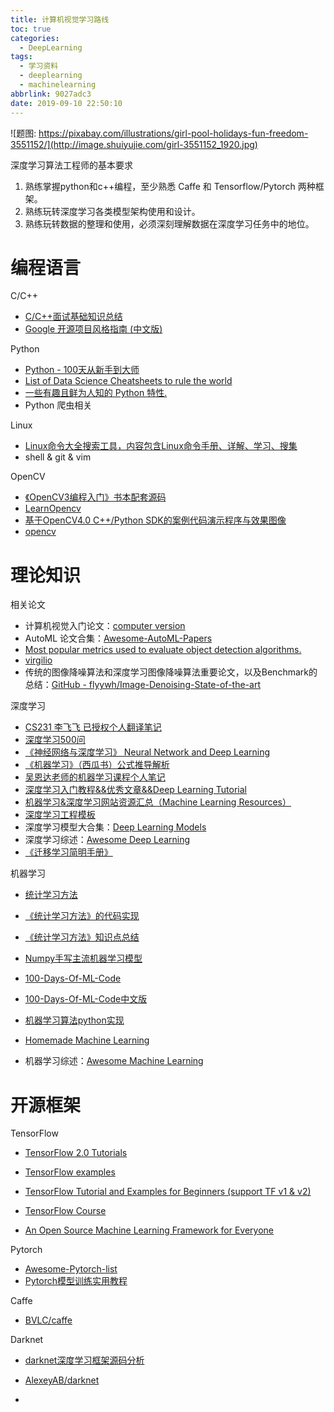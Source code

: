 ```yaml
---
title: 计算机视觉学习路线
toc: true
categories:
  - DeepLearning
tags:
  - 学习资料
  - deeplearning
  - machinelearning
abbrlink: 9027adc3
date: 2019-09-10 22:50:10
---
```


![题图: https://pixabay.com/illustrations/girl-pool-holidays-fun-freedom-3551152/](http://image.shuiyujie.com/girl-3551152_1920.jpg)

深度学习算法工程师的基本要求

1. 熟练掌握python和c++编程，至少熟悉 Caffe 和 Tensorflow/Pytorch 两种框架。
2. 熟练玩转深度学习各类模型架构使用和设计。
3. 熟练玩转数据的整理和使用，必须深刻理解数据在深度学习任务中的地位。

<!-- more -->

# 编程语言

C/C++

- [C/C++面试基础知识总结](https://github.com/huihut/interview)
- [Google 开源项目风格指南 (中文版)](https://github.com/zh-google-styleguide/zh-google-styleguide)

Python

- [Python - 100天从新手到大师](https://github.com/jackfrued/Python-100-Days)
- [List of Data Science Cheatsheets to rule the world](https://github.com/FavioVazquez/ds-cheatsheets)
- [一些有趣且鲜为人知的 Python 特性.](https://github.com/leisurelicht/wtfpython-cn)
- Python 爬虫相关

Linux

- [Linux命令大全搜索工具，内容包含Linux命令手册、详解、学习、搜集](https://github.com/jaywcjlove/linux-command)
- shell & git & vim

OpenCV

- [《OpenCV3编程入门》书本配套源码](https://github.com/QianMo/OpenCV3-Intro-Book-Src)
- [LearnOpencv](https://github.com/spmallick/learnopencv)
- [基于OpenCV4.0 C++/Python SDK的案例代码演示程序与效果图像](https://github.com/gloomyfish1998/opencv_tutorial)
- [opencv](https://github.com/opencv/opencv)

# 理论知识

相关论文

- 计算机视觉入门论文：[computer version](https://github.com/longpeng2008/yousan.ai/tree/master/computer_vision)
- AutoML 论文合集：[Awesome-AutoML-Papers](https://github.com/hibayesian/awesome-automl-papers)
- [Most popular metrics used to evaluate object detection algorithms.](https://github.com/rafaelpadilla/Object-Detection-Metrics)
- [virgilio](https://github.com/virgili0/Virgilio)
- 传统的图像降噪算法和深度学习图像降噪算法重要论文，以及Benchmark的总结：[GitHub - flyywh/Image-Denoising-State-of-the-art](https://github.com/flyywh/Image-Denoising-State-of-the-art)

深度学习

- [CS231 李飞飞 已授权个人翻译笔记](https://zhuanlan.zhihu.com/p/21930884)
- [深度学习500问](https://github.com/YujieShui?before=Y3Vyc29yOnYyOpK5MjAxOC0wMS0zMVQyMTowNDowMiswODowMM4GvWlz&tab=stars)
- [《神经网络与深度学习》 Neural Network and Deep Learning](https://github.com/nndl/nndl.github.io)
- [《机器学习》（西瓜书）公式推导解析](https://github.com/datawhalechina/pumpkin-book)
- [吴恩达老师的机器学习课程个人笔记](https://github.com/fengdu78/Coursera-ML-AndrewNg-Notes)
- [深度学习入门教程&&优秀文章&&Deep Learning Tutorial](https://github.com/Mikoto10032/DeepLearning)
- [机器学习&深度学习网站资源汇总（Machine Learning Resources）](https://github.com/howie6879/mlhub123)
- [深度学习工程模板](https://github.com/SpikeKing/DL-Project-Template)
- 深度学习模型大合集：[Deep Learning Models](https://github.com/rasbt/deeplearning-models)
- 深度学习综述：[Awesome Deep Learning](http://link.zhihu.com/?target=https%3A//github.com/ChristosChristofidis/awesome-deep-learning)
- [《迁移学习简明手册》](https://github.com/jindongwang/transferlearning-tutorial)

机器学习

- [统计学习方法](https://github.com/SmirkCao/Lihang)
- [《统计学习方法》的代码实现](https://github.com/fengdu78/lihang-code)
- [《统计学习方法》知识点总结](http://mp.weixin.qq.com/s?__biz=MzIzNzA4NDk3Nw==&mid=2457737930&idx=1&sn=c73df5f6d1bdcc8b4429db2d37111f72&chksm=ff44b294c8333b82ff9bdf221a854dda125ecc893f9a6f665a7ddfc22f7f18d546b823465db8&mpshare=1&scene=1&srcid=#rd)
- [Numpy手写主流机器学习模型](https://github.com/ddbourgin/numpy-ml)
- [100-Days-Of-ML-Code](https://github.com/Avik-Jain/100-Days-Of-ML-Code)
- [100-Days-Of-ML-Code中文版](https://github.com/MLEveryday/100-Days-Of-ML-Code)
- [机器学习算法python实现](https://github.com/lawlite19/MachineLearning_Python)

- [Homemade Machine Learning](https://github.com/trekhleb/homemade-machine-learning)
- 机器学习综述：[Awesome Machine Learning](http://link.zhihu.com/?target=https%3A//github.com/josephmisiti/awesome-machine-learning%23python-cv)

# 开源框架

TensorFlow

- [TensorFlow 2.0 Tutorials](https://github.com/dragen1860/TensorFlow-2.x-Tutorials)

- [TensorFlow examples](https://github.com/tensorflow/examples)
- [TensorFlow Tutorial and Examples for Beginners (support TF v1 & v2)](https://github.com/aymericdamien/TensorFlow-Examples)
- [TensorFlow Course](https://github.com/machinelearningmindset/TensorFlow-Course)
- [An Open Source Machine Learning Framework for Everyone](https://github.com/tensorflow/tensorflow)

Pytorch

- [Awesome-Pytorch-list](http://link.zhihu.com/?target=https%3A//github.com/bharathgs/Awesome-pytorch-list)
- [Pytorch模型训练实用教程](https://github.com/tensor-yu/PyTorch_Tutorial)

Caffe

- [BVLC/caffe](https://github.com/BVLC/caffe)

Darknet

- [darknet深度学习框架源码分析](https://github.com/hgpvision/darknet)
- [AlexeyAB/darknet](https://github.com/AlexeyAB/darknet)

- 

